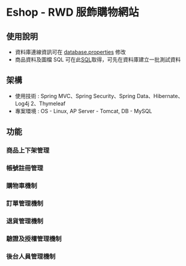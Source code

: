 # Eshop - RWD 服飾購物網站
## 使用說明
* 資料庫連線資訊可在 [database.properties](https://github.com/waynelgithub/Eshop/blob/master-github/src/main/resources/database.properties) 修改
* 商品資料及圖檔 SQL 可在此[SQL](https://github.com/waynelgithub/Eshop/tree/master-github/WebContent/WEB-INF/resources)取得，可先在資料庫建立一批測試資料

## 架構
* 使用技術 : Spring MVC、Spring Security、Spring Data、Hibernate、Log4j 2、Thymeleaf
* 專案環境 : OS - Linux, AP Server - Tomcat, DB - MySQL

## 功能
### 商品上下架管理
### 帳號註冊管理
### 購物車機制
### 訂單管理機制
### 退貨管理機制
### 驗證及授權管理機制
### 後台人員管理機制

